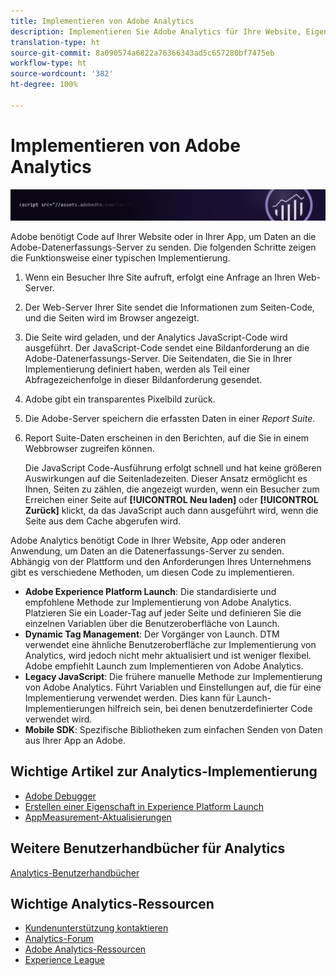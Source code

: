 ```yaml
---
title: Implementieren von Adobe Analytics
description: Implementieren Sie Adobe Analytics für Ihre Website, Eigenschaft oder Anwendung.
translation-type: ht
source-git-commit: 8a090574a6822a76366343ad5c657280bf7475eb
workflow-type: ht
source-wordcount: '382'
ht-degree: 100%

---
```



# Implementieren von Adobe Analytics

![Banner](../../assets/doc_banner_implement.png)

Adobe benötigt Code auf Ihrer Website oder in Ihrer App, um Daten an die Adobe-Datenerfassungs-Server zu senden. Die folgenden Schritte zeigen die Funktionsweise einer typischen Implementierung.

1. Wenn ein Besucher Ihre Site aufruft, erfolgt eine Anfrage an Ihren Web-Server.
2. Der Web-Server Ihrer Site sendet die Informationen zum Seiten-Code, und die Seiten wird im Browser angezeigt.
3. Die Seite wird geladen, und der Analytics JavaScript-Code wird ausgeführt.
Der JavaScript-Code sendet eine Bildanforderung an die Adobe-Datenerfassungs-Server. Die Seitendaten, die Sie in Ihrer Implementierung definiert haben, werden als Teil einer Abfragezeichenfolge in dieser Bildanforderung gesendet.

4. Adobe gibt ein transparentes Pixelbild zurück.
5. Die Adobe-Server speichern die erfassten Daten in einer *Report Suite*.
6. Report Suite-Daten erscheinen in den Berichten, auf die Sie in einem Webbrowser zugreifen können.

   Die JavaScript Code-Ausführung erfolgt schnell und hat keine größeren Auswirkungen auf die Seitenladezeiten. Dieser Ansatz ermöglicht es Ihnen, Seiten zu zählen, die angezeigt wurden, wenn ein Besucher zum Erreichen einer Seite auf **[!UICONTROL Neu laden]** oder **[!UICONTROL Zurück]** klickt, da das JavaScript auch dann ausgeführt wird, wenn die Seite aus dem Cache abgerufen wird.

Adobe Analytics benötigt Code in Ihrer Website, App oder anderen Anwendung, um Daten an die Datenerfassungs-Server zu senden. Abhängig von der Plattform und den Anforderungen Ihres Unternehmens gibt es verschiedene Methoden, um diesen Code zu implementieren.

* **Adobe Experience Platform Launch**: Die standardisierte und empfohlene Methode zur Implementierung von Adobe Analytics. Platzieren Sie ein Loader-Tag auf jeder Seite und definieren Sie die einzelnen Variablen über die Benutzeroberfläche von Launch.
* **Dynamic Tag Management**: Der Vorgänger von Launch. DTM verwendet eine ähnliche Benutzeroberfläche zur Implementierung von Analytics, wird jedoch nicht mehr aktualisiert und ist weniger flexibel. Adobe empfiehlt Launch zum Implementieren von Adobe Analytics.
* **Legacy JavaScript**: Die frühere manuelle Methode zur Implementierung von Adobe Analytics. Führt Variablen und Einstellungen auf, die für eine Implementierung verwendet werden. Dies kann für Launch-Implementierungen hilfreich sein, bei denen benutzerdefinierter Code verwendet wird.
* **Mobile SDK**: Spezifische Bibliotheken zum einfachen Senden von Daten aus Ihrer App an Adobe.

## Wichtige Artikel zur Analytics-Implementierung

* [Adobe Debugger](validate/debugger.md)
* [Erstellen einer Eigenschaft in Experience Platform Launch](launch/create-analytics-property.md)
* [AppMeasurement-Aktualisierungen](appmeasurement-updates.md)

## Weitere Benutzerhandbücher für Analytics

[Analytics-Benutzerhandbücher](/help/landing/home.md)

## Wichtige Analytics-Ressourcen

* [Kundenunterstützung kontaktieren](https://helpx.adobe.com/de/contact/enterprise-support.ec.html)
* [Analytics-Forum](https://forums.adobe.com/community/experience-cloud/analytics-cloud/analytics)
* [Adobe Analytics-Ressourcen](https://forums.adobe.com/message/10660755)
* [Experience League](https://landing.adobe.com/experience-league/)
